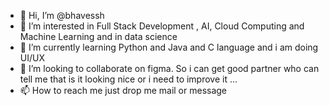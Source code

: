 - 👋 Hi, I’m @bhavessh
- 👀 I’m interested in Full Stack Development , AI, Cloud Computing and Machine Learning and in data science
- 🌱 I’m currently learning Python and Java and C language and i am doing UI/UX
- 💞️ I’m looking to collaborate on figma. So i can get good partner who can tell me that is it looking nice or i need to improve it ...
- 📫 How to reach me just drop me mail or message

<!---
bhavessh/file is a ✨ special ✨ repository because its `README.md` (this file) appears on your GitHub profile.
You can click the Preview link to take a look at your changes.
--->

